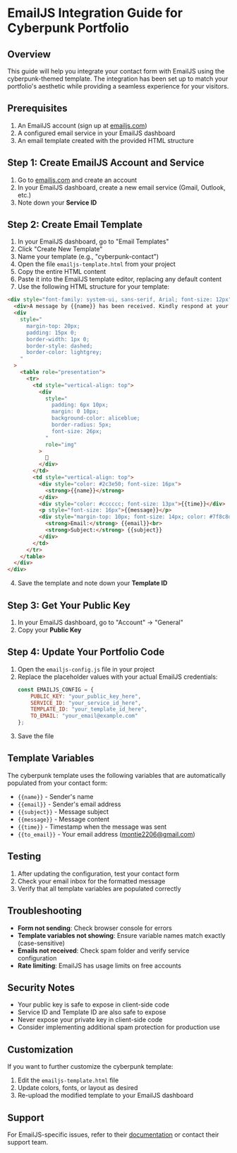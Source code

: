 # EmailJS Integration Guide for Cyberpunk Portfolio

## Overview

This guide will help you integrate your contact form with EmailJS using the cyberpunk-themed template. The integration has been set up to match your portfolio's aesthetic while providing a seamless experience for your visitors.

## Prerequisites

1. An EmailJS account (sign up at [emailjs.com](https://www.emailjs.com/))
2. A configured email service in your EmailJS dashboard
3. An email template created with the provided HTML structure

## Step 1: Create EmailJS Account and Service

1. Go to [emailjs.com](https://www.emailjs.com/) and create an account
2. In your EmailJS dashboard, create a new email service (Gmail, Outlook, etc.)
3. Note down your **Service ID**

## Step 2: Create Email Template

1. In your EmailJS dashboard, go to "Email Templates"
2. Click "Create New Template"
3. Name your template (e.g., "cyberpunk-contact")
4. Open the file `emailjs-template.html` from your project
5. Copy the entire HTML content
6. Paste it into the EmailJS template editor, replacing any default content
7. Use the following HTML structure for your template:

```html
<div style="font-family: system-ui, sans-serif, Arial; font-size: 12px">
  <div>A message by {{name}} has been received. Kindly respond at your earliest convenience.</div>
  <div 
    style="
      margin-top: 20px;
      padding: 15px 0;
      border-width: 1px 0;
      border-style: dashed;
      border-color: lightgrey;
    "
  >
    <table role="presentation">
      <tr>
        <td style="vertical-align: top">
          <div
            style="
              padding: 6px 10px;
              margin: 0 10px;
              background-color: aliceblue;
              border-radius: 5px;
              font-size: 26px;
            "
            role="img"
          >
            👤
          </div>
        </td>
        <td style="vertical-align: top">
          <div style="color: #2c3e50; font-size: 16px">
            <strong>{{name}}</strong>
          </div>
          <div style="color: #cccccc; font-size: 13px">{{time}}</div>
          <p style="font-size: 16px">{{message}}</p>
          <div style="margin-top: 10px; font-size: 14px; color: #7f8c8d;">
            <strong>Email:</strong> {{email}}<br>
            <strong>Subject:</strong> {{subject}}
          </div>
        </td>
      </tr>
    </table>
  </div>
</div>
```

4. Save the template and note down your **Template ID**

## Step 3: Get Your Public Key

1. In your EmailJS dashboard, go to "Account" → "General"
2. Copy your **Public Key**

## Step 4: Update Your Portfolio Code

1. Open the `emailjs-config.js` file in your project
2. Replace the placeholder values with your actual EmailJS credentials:
   ```javascript
   const EMAILJS_CONFIG = {
       PUBLIC_KEY: "your_public_key_here",
       SERVICE_ID: "your_service_id_here",
       TEMPLATE_ID: "your_template_id_here",
       TO_EMAIL: "your_email@example.com"
   };
   ```
3. Save the file

## Template Variables

The cyberpunk template uses the following variables that are automatically populated from your contact form:

- `{{name}}` - Sender's name
- `{{email}}` - Sender's email address
- `{{subject}}` - Message subject
- `{{message}}` - Message content
- `{{time}}` - Timestamp when the message was sent
- `{{to_email}}` - Your email address (montie2206@gmail.com)

## Testing

1. After updating the configuration, test your contact form
2. Check your email inbox for the formatted message
3. Verify that all template variables are populated correctly

## Troubleshooting

- **Form not sending**: Check browser console for errors
- **Template variables not showing**: Ensure variable names match exactly (case-sensitive)
- **Emails not received**: Check spam folder and verify service configuration
- **Rate limiting**: EmailJS has usage limits on free accounts

## Security Notes

- Your public key is safe to expose in client-side code
- Service ID and Template ID are also safe to expose
- Never expose your private key in client-side code
- Consider implementing additional spam protection for production use

## Customization

If you want to further customize the cyberpunk template:

1. Edit the `emailjs-template.html` file
2. Update colors, fonts, or layout as desired
3. Re-upload the modified template to your EmailJS dashboard

## Support

For EmailJS-specific issues, refer to their [documentation](https://www.emailjs.com/docs/) or contact their support team.